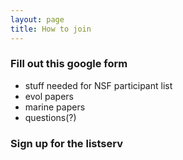 ```yaml
---
layout: page
title: How to join
---
```

   
### Fill out this google form
 - stuff needed for NSF participant list
 - evol papers 
 - marine papers
 - questions(?)
 
### Sign up for the listserv
 
 

